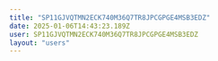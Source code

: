 ```yaml
---
title: "SP11GJVQTMN2ECK740M36Q7TR8JPCGPGE4MSB3EDZ"
date: 2025-01-06T14:43:23.189Z
user: SP11GJVQTMN2ECK740M36Q7TR8JPCGPGE4MSB3EDZ
layout: "users"
---
```

    